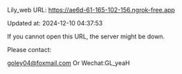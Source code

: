 Lily_web URL: https://ae6d-61-165-102-156.ngrok-free.app

Updated at: 2024-12-10 04:37:53

If you cannot open this URL, the server might be down.

Please contact: 

goley04@foxmail.com Or Wechat:GL_yeaH